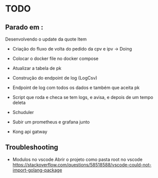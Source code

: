 # TODO
 
## Parado em :
  Desenvolvendo o update da quote Item

- Criação do fluxo de volta do pedido da cpv e ipv -> Doing

- Colocar o docker file no docker compose

- Atualizar a tabela de pk

- Construção do endpoint de log (LogCsv)

- Endpoint de log com todos os dados e também que aceita pk

- Script que roda e checa se tem logs, e avisa, e depois de um tempo deleta

- Schuduler

- Subir um prometheus e grafana junto

- Kong api gatway



## Troubleshooting

- Modulos no vscode
  Abrir o projeto como pasta root no vscode
  https://stackoverflow.com/questions/58518588/vscode-could-not-import-golang-package